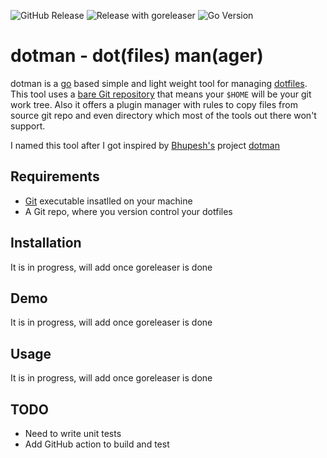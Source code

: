 ![GitHub Release](https://img.shields.io/github/v/release/pa/dotman?style=for-the-badge)
![Release with goreleaser](https://img.shields.io/github/workflow/status/pa/dotman/Release%20with%20goreleaser?style=for-the-badge)
![Go Version](https://img.shields.io/github/go-mod/go-version/pa/dotman?style=for-the-badge)

# dotman - dot(files) man(ager)

dotman is a [go](https://go.dev/) based simple and light weight tool for managing [dotfiles](https://en.wikipedia.org/wiki/Hidden_file_and_hidden_directory). This tool uses a [bare Git repository](https://www.atlassian.com/git/tutorials/dotfiles) that means your `$HOME` will be your git work tree. Also it offers a plugin manager with rules to copy files from source git repo and even directory which most of the tools out there won't support.

I named this tool after I got inspired by [Bhupesh's](https://github.com/Bhupesh-V) project [dotman](https://github.com/Bhupesh-V/dotman)

## Requirements
- [Git](https://git-scm.com/) executable insatlled on your machine
- A Git repo, where you version control your dotfiles

## Installation

It is in progress, will add once goreleaser is done

## Demo
It is in progress, will add once goreleaser is done

## Usage
It is in progress, will add once goreleaser is done

## TODO
- Need to write unit tests
- Add GitHub action to build and test